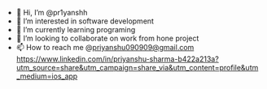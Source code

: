 - 👋 Hi, I’m @pr1yanshh
- 👀 I’m interested in software development
- 🌱 I’m currently learning programing
- 💞️ I’m looking to collaborate on work from hone project
- 📫 How to reach me @priyanshu090909@gmail.com
https://www.linkedin.com/in/priyanshu-sharma-b422a213a?utm_source=share&utm_campaign=share_via&utm_content=profile&utm_medium=ios_app
<!---
pr1yanshh/pr1yanshh is a ✨ special ✨ repository because its `README.md` (this file) appears on your GitHub profile.
You can click the Preview link to take a look at your changes.
--->
